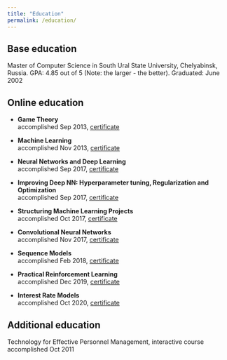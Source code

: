 ```yaml
---
title: "Education"
permalink: /education/
---
```


## Base education

Master of Computer Science in South Ural State University, Chelyabinsk, Russia.
GPA: 4.85 out of 5 (Note: the larger - the better).
Graduated: June 2002

## Online education

- **Game Theory**<br/>
  accomplished Sep 2013,
  [certificate](/assets/img/cert_coursera_stanford_game_theory.png)

- **Machine Learning**<br/>
  accomplished Nov 2013,
  [certificate](/assets/img/cert_coursera_stanford_ml.png)

- **Neural Networks and Deep Learning**<br/>
  accomplished Sep 2017,
  [certificate](/assets/img/cert_coursera_deeplearning_1_nn_and_deep_learning_MB5LWMBXJB6A.png)

- **Improving Deep NN: Hyperparameter tuning, Regularization and Optimization**<br/>
  accomplished Sep 2017,
  [certificate](/assets/img/cert_coursera_deeplearning_2_improving_dnn_WYEYTJYCZS6V.png)

- **Structuring Machine Learning Projects**<br/>
  accomplished Oct 2017,
  [certificate](/assets/img/cert_coursera_deeplearning_3_structuring_ml_projects_2V8CL595K7PF.png)

- **Convolutional Neural Networks**<br/>
  accomplished Nov 2017,
  [certificate](/assets/img/cert_coursera_deeplearning_4_convolutional_nn_G3TGH44MXMTG.png)

- **Sequence Models**<br/>
  accomplished Feb 2018,
  [certificate](/assets/img/cert_coursera_deeplearning_5_sequence_models_W4DKUXGF9FFJ.png)

- **Practical Reinforcement Learning**<br/>
  accomplished Dec 2019,
  [certificate](/assets/img/cert_coursera_hse_practical_rl_ASSAZV3PHVPT.png)

- **Interest Rate Models**<br/>
  accomplished Oct 2020,
  [certificate](/assets/img/cert_coursera_epfl_interest_rate_models_BP9PTHR3RNYY.png)

## Additional education

Technology for Effective Personnel Management, interactive course
accomplished Oct 2011
